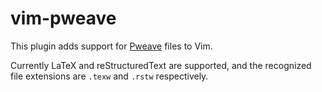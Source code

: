 vim-pweave
==========

This plugin adds support for [Pweave](http://mpastell.com/pweave/) files to Vim.

Currently LaTeX and reStructuredText are supported, and the recognized file extensions are `.texw` and `.rstw` respectively.

